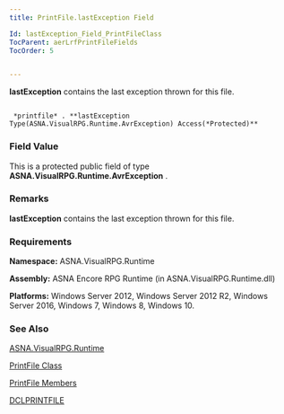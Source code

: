 ```yaml
---
title: PrintFile.lastException Field

Id: lastException_Field_PrintFileClass
TocParent: aerLrfPrintFileFields
TocOrder: 5


---
```


**lastException** contains the last exception thrown for this file. 

```

 *printfile* . **lastException Type(ASNA.VisualRPG.Runtime.AvrException) Access(*Protected)**  
```

### Field Value
This is a protected public field of type **ASNA.VisualRPG.Runtime.AvrException** .

### Remarks
**lastException** contains the last exception thrown for this file. 

### Requirements
**Namespace:** ASNA.VisualRPG.Runtime 

**Assembly:** ASNA Encore RPG Runtime (in ASNA.VisualRPG.Runtime.dll) 

**Platforms:** Windows Server 2012, Windows Server 2012 R2, Windows Server 2016, Windows 7, Windows 8, Windows 10. 

### See Also
[ASNA.VisualRPG.Runtime](aerLrfRuntimeNamespace.html)

[PrintFile Class](aerLrfPrintFileClass.html)

[PrintFile Members](aerLrfPrintFileMembers.html)

[DCLPRINTFILE](DCLPRINTFILE.html) 
